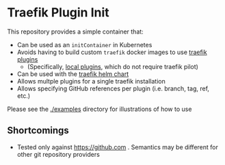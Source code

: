 # Traefik Plugin Init

This repository provides a simple container that:

- Can be used as an `initContainer` in Kubernetes
- Avoids having to build custom `traefik` docker images to use [traefik plugins](https://doc.traefik.io/traefik-pilot/plugins/overview/)
    - (Specifically, [local plugins](https://github.com/traefik/plugindemo#local-mode), which do not require traefik pilot)
- Can be used with the [traefik helm chart](https://github.com/traefik/traefik-helm-chart)
- Allows multple plugins for a single traefik installation
- Allows specifying GitHub references per plugin (i.e. branch, tag, ref, etc.)

Please see the [./examples](./examples) directory for illustrations of how to use

## Shortcomings

- Tested only against https://github.com . Semantics may be different for other git repository providers
